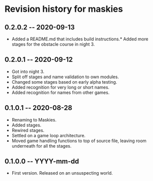 # Revision history for maskies

## 0.2.0.2 -- 2020-09-13

* Added a README.md that includes build instructions.* Added more stages for the obstacle course in night 3.

## 0.2.0.1 -- 2020-09-12

* Got into night 3.
* Split off stages and name validation to own modules.
* Changed some stages based on early alpha testing.
* Added recognition for very long or short names.
* Added recognition for names from other games.

## 0.1.0.1 -- 2020-08-28

* Renaming to Maskies.
* Added stages. 
* Rewired stages.
* Settled on a game loop architecture.
* Moved game handling functions to top of source file,
  leaving room underneath for all the stages.

## 0.1.0.0 -- YYYY-mm-dd

* First version. Released on an unsuspecting world.
